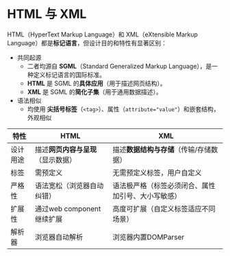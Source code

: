 #   HTML 与 XML
HTML（HyperText Markup Language）和 XML（eXtensible Markup Language）都是**标记语言**，但设计目的和特性有显著区别：
- 共同起源
	- 二者均源自 **SGML**（Standard Generalized Markup Language），是一种定义标记语言的国际标准。
    - **HTML** 是 SGML 的**具体应用**（用于描述网页结构）。
    - **XML** 是 SGML 的**简化子集**（用于通用数据描述）。
- 语法相似
	- 均使用 **尖括号标签**（`<tag>`）、属性（`attribute="value"`）和嵌套结构，外观相似

| 特性   | HTML                 | XML                       |
| ---- | -------------------- | ------------------------- |
| 设计用途 | 描述**网页内容与呈现**（显示数据）  | 描述**数据结构与存储**（传输/存储数据）    |
| 标签   | 需预定义                 | 无需预定义标签，用户自定义             |
| 严格性  | 语法宽松（浏览器自动纠错）        | 语法极严格（标签必须闭合、属性加引号、大小写敏感） |
| 扩展性  | 通过web component 继续扩展 | 高度可扩展（自定义标签适应不同场景）        |
| 解析器  | 浏览器自动解析              | 浏览器内置DOMParser            |

